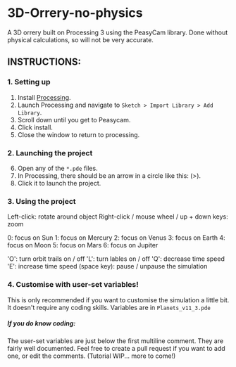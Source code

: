 # 3D-Orrery-no-physics
A 3D orrery built on Processing 3 using the PeasyCam library. Done without physical calculations, so will not be very accurate.

## INSTRUCTIONS:
### 1. Setting up
1. Install [Processing](https://processing.org/download/).
2. Launch Processing and navigate to `Sketch > Import Library > Add Library`.
3. Scroll down until you get to Peasycam.
4. Click install.
5. Close the window to return to processing.
### 2. Launching the project
6. Open any of the `*.pde` files.
7. In Processing, there should be an arrow in a circle like this: (>).
8. Click it to launch the project.
### 3. Using the project
Left-click: rotate around object
Right-click / mouse wheel / up + down keys: zoom

0: focus on Sun
1: focus on Mercury
2: focus on Venus
3: focus on Earth
4: focus on Moon
5: focus on Mars
6: focus on Jupiter

'O': turn orbit trails on / off
'L': turn lables on / off
'Q': decrease time speed
'E': increase time speed
(space key): pause / unpause the simulation

### 4. Customise with user-set variables!
This is only recommended if you want to customise the simulation a little bit.
It doesn't require any coding skills.
Variables are in `Planets_v11_3.pde`
##### If you do know coding:
The user-set variables are just below the first multiline comment.
They are fairly well documented.
Feel free to create a pull request if you want to add one, or edit the comments.
(Tutorial WIP... more to come!)
